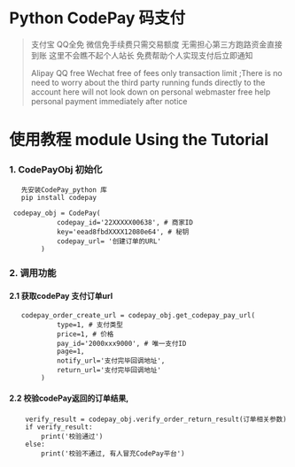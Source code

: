 #  Python CodePay 码支付
> 支付宝 QQ全免 微信免手续费只需交易额度
> 无需担心第三方跑路资金直接到账 这里不会瞧不起个人站长 免费帮助个人实现支付后立即通知
> 
> Alipay QQ free Wechat free of fees only transaction limit ;There is no need to worry about the third party running funds directly to the account here will not look down on personal webmaster free help personal payment immediately after notice

# 使用教程 module Using the Tutorial

### 1. CodePayObj 初始化 
```angular2html
   先安装CodePay_python 库
   pip install codepay
```

```angular2html
 codepay_obj = CodePay(
            codepay_id='22XXXXX00638', # 商家ID
            key='eead8fbdXXXX12080e64', # 秘钥
            codepay_url= '创建订单的URL'
        )
```

### 2. 调用功能
#### 2.1 获取codePay 支付订单url
```angular2html
   codepay_order_create_url = codepay_obj.get_codepay_pay_url(
            type=1, # 支付类型
            price=1, # 价格
            pay_id='2000xxx9000', # 唯一支付ID 
            page=1,
            notify_url='支付完毕回调地址',
            return_url='支付完毕回调地址'
        )
```

#### 2.2 校验codePay返回的订单结果,
```angular2html
    verify_result = codepay_obj.verify_order_return_result(订单相关参数)
    if verify_result:
        print('校验通过')
    else:
        print('校验不通过, 有人冒充CodePay平台')
```



